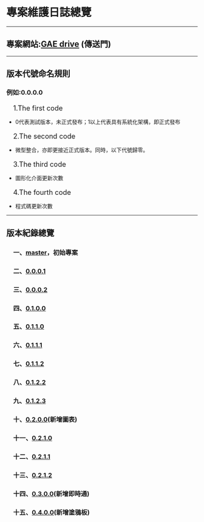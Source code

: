 專案維護日誌總覽
===============
<hr />
<h2>
專案網站:<a href="http://tony-blobstore-no1.appspot.com/">GAE drive</a>&nbsp;(傳送門)</h2>
<hr />
<h2>
版本代號命名規則</h2>
<h3>
例如:0.0.0.0</h3>
<span style="font-size: large;">　1.The first code</span>
<ul>
<li>0代表測試版本，未正式發布；1以上代表具有系統化架構，即正式發布</li>
</ul>
<span style="font-size: large;">　2.The second code</span>
<ul>
<li>微型整合，亦即更接近正式版本。同時，以下代號歸零。</li>
</ul>
<span style="font-size: large;">　3.The third code</span>
<ul>
<li>圖形化介面更新次數</li>
</ul>
<span style="font-size: large;">　4.The fourth code</span>
<ul>
<li>程式碼更新次數</li>
</ul>
<hr />
<h2>
版本紀錄總覽</h2>
<div>
<h3>
<span style="font-size: large;">　</span>一、<a href="https://github.com/PenguinSir2000/GAE-blobstore/blob/master/README.md">master</a>，初始專案</h3>
<h3>
<span style="font-size: large;">　</span>二、<a href="https://github.com/PenguinSir2000/GAE-blobstore/blob/0.0.0.1/README.md">0.0.0.1</a></h3>
</div>
<div>
<h3>
<span style="font-size: large;">　</span>三、<a href="https://github.com/PenguinSir2000/GAE-blobstore/blob/0.0.0.2/README.md">0.0.0.2</a></h3>
<h3>
<span style="font-size: large;">　</span>四、<a href="https://github.com/PenguinSir2000/GAE-blobstore/blob/0.1.0.0/README.md">0.1.0.0</a></h3>
<h3>
<span style="font-size: large;">　</span>五、<a href="https://github.com/PenguinSir2000/GAE-blobstore/blob/0.1.1.0/README.md">0.1.1.0</a></h3>
<h3>
<span style="font-size: large;">　</span>六、<a href="https://github.com/PenguinSir2000/GAE-blobstore/blob/0.1.1.1/README.md">0.1.1.1</a></h3>
<h3>
<span style="font-size: large;">　</span>七、<a href="https://github.com/PenguinSir2000/GAE-blobstore/blob/0.1.1.2/README.md">0.1.1.2</a></h3>
<h3>
<span style="font-size: large;">　</span>八、<a href="https://github.com/PenguinSir2000/GAE-blobstore/blob/0.1.2.2/README.md">0.1.2.2</a></h3>
<h3>
<span style="font-size: large;">　</span>九、<a href="https://github.com/PenguinSir2000/GAE-blobstore/blob/0.1.2.3/README.md">0.1.2.3</a></h3>
<h3>
<span style="font-size: large;">　</span>十、<a href="https://github.com/PenguinSir2000/GAE-blobstore/blob/0.2.0.0/README.md">0.2.0.0</a>(新增圖表)</h3>
<h3>
<span style="font-size: large;">　</span>十一、<a href="https://github.com/PenguinSir2000/GAE-blobstore/blob/0.2.1.0/README.md">0.2.1.0</a></h3>
<h3>
<span style="font-size: large;">　</span>十二、<a href="https://github.com/PenguinSir2000/GAE-blobstore/blob/0.2.1.1/README.md">0.2.1.1</a></h3>
<h3>
<span style="font-size: large;">　</span>十三、<a href="https://github.com/PenguinSir2000/GAE-blobstore/blob/0.2.1.2/README.md">0.2.1.2</a></h3>
<h3>
<span style="font-size: large;">　</span>十四、<a href="https://github.com/PenguinSir2000/GAE-blobstore/blob/0.3.0.0/README.md">0.3.0.0</a>(新增即時通)</h3>
<h3>
<span style="font-size: large;">　</span>十五、<a href="https://github.com/PenguinSir2000/GAE-blobstore/blob/0.4.0.0/README.md">0.4.0.0</a>(新增塗鴉板)</h3>
<div>
</div>

<div style="-webkit-text-stroke-width: 0px; color: black; font-family: 'Times New Roman'; font-size: medium; font-style: normal; font-variant: normal; font-weight: normal; letter-spacing: normal; line-height: normal; margin: 0px; orphans: auto; text-align: start; text-indent: 0px; text-transform: none; white-space: normal; widows: auto; word-spacing: 0px;">

</div>
<div>
<div>
<span style="color: #333333; font-family: Consolas, Liberation Mono, Menlo, Courier, monospace;"><span style="font-size: 15px; white-space: pre-wrap;"> </span></span></div>
</div>
</div>
